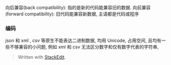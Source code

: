 向后兼容(back compatibility): 指的是新的代码能兼容旧的数据. 
向前兼容(forward compatibility): 旧代码能兼容新数据, 主语都是代码或程序

### 编码
json 和 xml , csv 等原生不能表达二进制数据, 均用 Unicode, 占用空间, 且均有一些不够兼容的小问题, 例如 xml 和 csv 无法区分数字和仅有数字代表的字符串, 



> Written with [StackEdit](https://stackedit.io/).
<!--stackedit_data:
eyJoaXN0b3J5IjpbLTg3NTMxMDQwLC0xODMzMDQzOTMzXX0=
-->